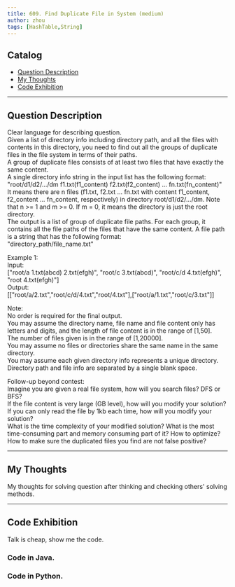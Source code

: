 ```yaml
---
title: 609. Find Duplicate File in System (medium)                  
author: zhou      
tags: [HashTable,String]          
---
```


       

## Catalog  
+ [Question Description](#partI)
+ [My Thoughts](#partII)
+ [Code Exhibition](#partIII)

----------------------------------

## Question Description
Clear language for describing question.    
Given a list of directory info including directory path, and all the files with contents in this directory, you need to find out all the groups of duplicate files in the file system in terms of their paths.     
A group of duplicate files consists of at least two files that have exactly the same content.    
A single directory info string in the input list has the following format:      
"root/d1/d2/.../dm f1.txt(f1_content) f2.txt(f2_content) ... fn.txt(fn_content)"      
It means there are n files (f1.txt, f2.txt ... fn.txt with content f1_content, f2_content ... fn_content, respectively) in directory root/d1/d2/.../dm. Note that n >= 1 and m >= 0. If m = 0, it means the directory is just the root directory.       
The output is a list of group of duplicate file paths. For each group, it contains all the file paths of the files that have the same content. A file path is a string that has the following format:        
"directory_path/file_name.txt"        

Example 1:      
Input:       
["root/a 1.txt(abcd) 2.txt(efgh)", "root/c 3.txt(abcd)", "root/c/d 4.txt(efgh)", "root 4.txt(efgh)"]    
Output:      
[["root/a/2.txt","root/c/d/4.txt","root/4.txt"],["root/a/1.txt","root/c/3.txt"]]      

Note:     
No order is required for the final output.    
You may assume the directory name, file name and file content only has letters and digits, and the length of file content is in the range of [1,50].    
The number of files given is in the range of [1,20000].   
You may assume no files or directories share the same name in the same directory.    
You may assume each given directory info represents a unique directory. Directory path and file info are separated by a single blank space.     
 
Follow-up beyond contest:     
Imagine you are given a real file system, how will you search files? DFS or BFS?   
If the file content is very large (GB level), how will you modify your solution?   
If you can only read the file by 1kb each time, how will you modify your solution?    
What is the time complexity of your modified solution? What is the most time-consuming part and memory consuming part of it? How to optimize?    
How to make sure the duplicated files you find are not false positive?      



----------------------------------

## My Thoughts
My thoughts for solving question after thinking and checking others' solving methods.        








----------------------------------

## Code Exhibition
Talk is cheap, show me the code.    
### Code in Java.     



### Code in Python.   




